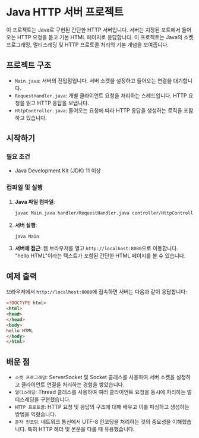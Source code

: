 # Java HTTP 서버 프로젝트

이 프로젝트는 Java로 구현된 간단한 HTTP 서버입니다. 서버는 지정된 포트에서 들어오는 HTTP 요청을 듣고 기본 HTML 페이지로 응답합니다. 이 프로젝트는 Java의 소켓 프로그래밍, 멀티스레딩 및 HTTP 프로토콜 처리의 기본 개념을 보여줍니다.

## 프로젝트 구조

- `Main.java`: 서버의 진입점입니다. 서버 소켓을 설정하고 들어오는 연결을 대기합니다.
- `RequestHandler.java`: 개별 클라이언트 요청을 처리하는 스레드입니다. HTTP 요청을 읽고 HTTP 응답을 보냅니다.
- `HttpController.java`: 들어오는 요청에 따라 HTTP 응답을 생성하는 로직을 포함하고 있습니다.

## 시작하기

### 필요 조건

- Java Development Kit (JDK) 11 이상

### 컴파일 및 실행

1. **Java 파일 컴파일**:
    ```bash
    javac Main.java handler/RequestHandler.java controller/HttpController.java
    ```

2. **서버 실행**:
    ```bash
    java Main
    ```

3. **서버에 접근**:
   웹 브라우저를 열고 `http://localhost:8080`으로 이동합니다. "hello HTML"이라는 텍스트가 포함된 간단한 HTML 페이지를 볼 수 있습니다.

## 예제 출력

브라우저에서 `http://localhost:8080`에 접속하면 서버는 다음과 같이 응답합니다:

```html
<!DOCTYPE html>
<html>
<head>
</head>
<body>
hello HTML
</body>
</html>
```

## 배운 점

- `소켓 프로그래밍`: ServerSocket 및 Socket 클래스를 사용하여 서버 소켓을 설정하고 클라이언트 연결을 처리하는 경험을 쌓았습니다.
- `멀티스레딩`: Thread 클래스를 사용하여 여러 클라이언트 요청을 동시에 처리하는 멀티스레딩을 구현했습니다.
- `HTTP 프로토콜`: HTTP 요청 및 응답의 구조에 대해 배우고 이를 파싱하고 생성하는 방법을 익혔습니다.
- `문자 인코딩`: 네트워크 통신에서 UTF-8 인코딩을 처리하는 것의 중요성을 이해했습니다. 특히 HTTP 헤더 및 본문을 다룰 때 유용했습니다.
